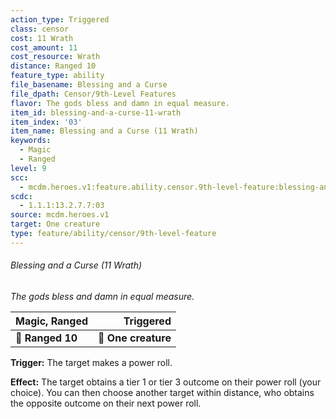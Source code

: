 ```yaml
---
action_type: Triggered
class: censor
cost: 11 Wrath
cost_amount: 11
cost_resource: Wrath
distance: Ranged 10
feature_type: ability
file_basename: Blessing and a Curse
file_dpath: Censor/9th-Level Features
flavor: The gods bless and damn in equal measure.
item_id: blessing-and-a-curse-11-wrath
item_index: '03'
item_name: Blessing and a Curse (11 Wrath)
keywords:
  - Magic
  - Ranged
level: 9
scc:
  - mcdm.heroes.v1:feature.ability.censor.9th-level-feature:blessing-and-a-curse-11-wrath
scdc:
  - 1.1.1:13.2.7.7:03
source: mcdm.heroes.v1
target: One creature
type: feature/ability/censor/9th-level-feature
---
```


###### Blessing and a Curse (11 Wrath)

*The gods bless and damn in equal measure.*

| **Magic, Ranged** |       **Triggered** |
| ----------------- | ------------------: |
| **📏 Ranged 10**  | **🎯 One creature** |

**Trigger:** The target makes a power roll.

**Effect:** The target obtains a tier 1 or tier 3 outcome on their power roll (your choice). You can then choose another target within distance, who obtains the opposite outcome on their next power roll.
